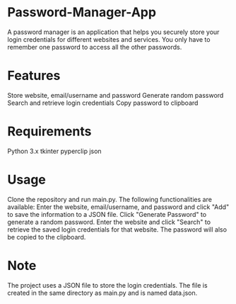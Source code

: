 # Password-Manager-App
A password manager is an application that helps you securely store your login credentials for different websites and services. You only have to remember one password to access all the other passwords.

# Features
Store website, email/username and password
Generate random password
Search and retrieve login credentials
Copy password to clipboard

# Requirements
Python 3.x
tkinter
pyperclip
json

# Usage
Clone the repository and run main.py. The following functionalities are available:
Enter the website, email/username, and password and click "Add" to save the information to a JSON file.
Click "Generate Password" to generate a random password.
Enter the website and click "Search" to retrieve the saved login credentials for that website. The password will also be copied to the clipboard.

# Note
The project uses a JSON file to store the login credentials. The file is created in the same directory as main.py and is named data.json.
